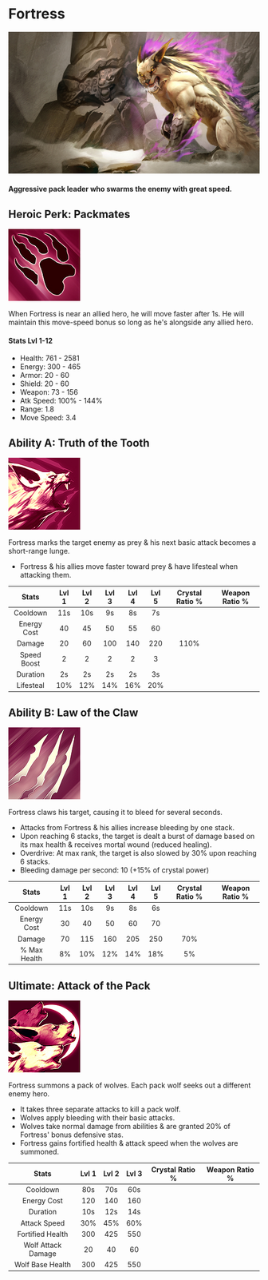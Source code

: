 # Fortress

![](../../.gitbook/assets/image%20%28372%29.png)

#### Aggressive pack leader who swarms the enemy with great speed.

## Heroic Perk: Packmates

![Packmates](../../.gitbook/assets/image%20%2866%29.png)

When Fortress is near an allied hero, he will move faster after 1s. He will maintain this move-speed bonus so long as he's alongside any allied hero.

#### Stats Lvl 1-12

* Health: 761 - 2581
* Energy: 300 - 465
* Armor: 20 - 60
* Shield: 20 - 60
* Weapon: 73 - 156
* Atk Speed: 100% - 144%
* Range: 1.8
* Move Speed: 3.4

## Ability A: Truth of the Tooth

![Truth of the Tooth](../../.gitbook/assets/image%20%2820%29.png)

Fortress marks the target enemy as prey & his next basic attack becomes a short-range lunge.

* Fortress & his allies move faster toward prey & have lifesteal when attacking them.

| Stats | Lvl 1 | Lvl 2 | Lvl 3 | Lvl 4 | Lvl 5 | Crystal      Ratio % | Weapon     Ratio % |
| :---: | :---: | :---: | :---: | :---: | :---: | :---: | :---: |
| Cooldown | 11s | 10s | 9s | 8s | 7s |  |  |
| Energy       Cost | 40 | 45 | 50 | 55 | 60 |  |  |
| Damage | 20 | 60 | 100 | 140 | 220 | 110% |  |
| Speed        Boost | 2 | 2 | 2 | 2 | 3 |  |  |
| Duration | 2s | 2s | 2s | 2s | 3s |  |  |
| Lifesteal | 10% | 12% | 14% | 16% | 20% |  |  |

## Ability B: Law of the Claw

![Law of the Claw](../../.gitbook/assets/image%20%2896%29.png)

Fortress claws his target, causing it to bleed for several seconds.

* Attacks from Fortress & his allies increase bleeding by one stack.
* Upon reaching 6 stacks, the target is dealt a burst of damage based on its max health & receives mortal wound \(reduced healing\).
* Overdrive: At max rank, the target is also slowed by 30% upon reaching 6 stacks.
* Bleeding damage per second: 10 \(+15% of crystal power\)

| Stats | Lvl 1 | Lvl 2 | Lvl 3 | Lvl 4 | Lvl 5 | Crystal      Ratio % | Weapon     Ratio % |
| :---: | :---: | :---: | :---: | :---: | :---: | :---: | :---: |
| Cooldown | 11s | 10s | 9s | 8s | 6s |  |  |
| Energy       Cost | 30 | 40 | 50 | 60 | 70 |  |  |
| Damage | 70 | 115 | 160 | 205 | 250 | 70% |  |
| % Max          Health | 8% | 10% | 12% | 14% | 18% | 5% |  |

## Ultimate: Attack of the Pack

![Attack of the Pack](../../.gitbook/assets/image%20%28117%29.png)

Fortress summons a pack of wolves. Each pack wolf seeks out a different enemy hero.

* It takes three separate attacks to kill a pack wolf.
* Wolves apply bleeding with their basic attacks.
* Wolves take normal damage from abilities & are granted 20% of Fortress' bonus defensive stas.
* Fortress gains fortified health & attack speed when the wolves are summoned.

| Stats | Lvl 1 | Lvl 2 | Lvl 3 | Crystal Ratio % | Weapon Ratio % |
| :---: | :---: | :---: | :---: | :---: | :---: |
| Cooldown | 80s | 70s | 60s |  |  |
| Energy Cost | 120 | 140 | 160 |  |  |
| Duration | 10s | 12s | 14s |  |  |
| Attack Speed | 30% | 45% | 60% |  |  |
| Fortified Health | 300 | 425 | 550 |  |  |
| Wolf Attack        Damage | 20 | 40 | 60 |  |  |
| Wolf Base Health | 300 | 425 | 550 |  |  |

